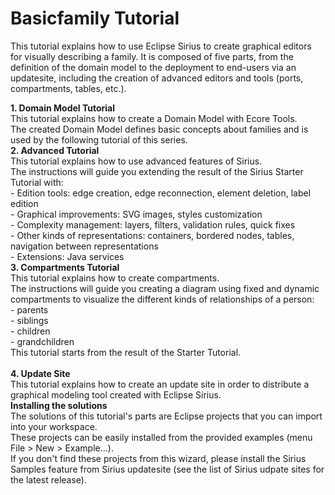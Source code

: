 # Basicfamily Tutorial

This tutorial explains how to use Eclipse Sirius to create graphical editors for visually describing a family.
It is composed of five parts, from the definition of the domain model to the deployment to end-users via an updatesite,
including the creation of advanced editors and tools (ports, compartments, tables, etc.).<br />

<b>1. Domain Model Tutorial</b> <br>
This tutorial explains how to create a Domain Model with Ecore Tools.<br>
The created Domain Model defines basic concepts about families and is used by the following tutorial of this series.
<br>
<b>2. Advanced Tutorial</b> <br>
This tutorial explains how to use advanced features of Sirius.<br>
The instructions will guide you extending the result of the Sirius Starter Tutorial with: <br>
        - Edition tools: edge creation, edge reconnection, element deletion, label edition<br>
        - Graphical improvements: SVG images, styles customization<br>
        - Complexity management: layers, filters, validation rules, quick fixes<br>
        - Other kinds of representations: containers, bordered nodes, tables, navigation between representations<br>
        - Extensions: Java services
    <br>
<b>3. Compartments Tutorial</b> <br>
This tutorial explains how to create compartments.<br>
The instructions will guide you creating a diagram using fixed and dynamic compartments to visualize the different kinds of relationships of a person:<br>
        - parents<br>
        - siblings<br>
        - children<br>
        - grandchildren<br>
This tutorial starts from the result of the Starter Tutorial.<br>
<br>
<b>4. Update Site</b> <br>
This tutorial explains how to create an update site in order to distribute a graphical modeling tool created with Eclipse Sirius.
<br>
<b>Installing the solutions</b> <br>
The solutions of this tutorial's parts are Eclipse projects that you can import into your workspace.<br>
These projects can be easily installed from the provided examples (menu File > New > Example...).<br>
If you don't find these projects from this wizard, please install the Sirius Samples feature from Sirius updatesite (see the list of Sirius udpate sites for the latest release).

